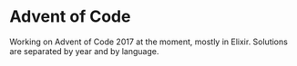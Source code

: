 # Advent of Code

Working on Advent of Code 2017 at the moment, mostly in Elixir. Solutions are
separated by year and by language.

